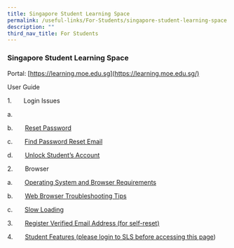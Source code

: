 ```yaml
---
title: Singapore Student Learning Space
permalink: /useful-links/For-Students/singapore-student-learning-space
description: ""
third_nav_title: For Students
---
```

### Singapore Student Learning Space

Portal: [https://learning.moe.edu.sg](https://learning.moe.edu.sg/)

User Guide

1.       Login Issues

a.      

b.       [Reset Password](https://chijourladyqueenofpeace.moe.edu.sg/qql/slot/u736/SLS/login%20issue/b.%20Reset%20Password.pdf)

c.       [Find Password Reset Email](https://chijourladyqueenofpeace.moe.edu.sg/qql/slot/u736/SLS/login%20issue/c.%20Find%20Password%20Reset%20Email.pdf)

d.       [Unlock Student’s Account](https://chijourladyqueenofpeace.moe.edu.sg/qql/slot/u736/SLS/login%20issue/d.%20Unlock%20Student/'s%20Account.pdf)

2.       Browser

a.       [Operating System and Browser Requirements](https://chijourladyqueenofpeace.moe.edu.sg/qql/slot/u736/SLS/browser/a.%20Operating%20System%20and%20Browser%20Requirements.pdf)

b.       [Web Browser Troubleshooting Tips](https://chijourladyqueenofpeace.moe.edu.sg/qql/slot/u736/SLS/browser/b.%20Web%20Browser%20Troubleshooting%20Tips.pdf)

c.       [](https://chijourladyqueenofpeace.moe.edu.sg/useful-links/for-students/goog_805365458)[Slow Loading](https://chijourladyqueenofpeace.moe.edu.sg/qql/slot/u736/SLS/browser/c.%20Slow%20Loading.pdf)

3.       [Register Verified Email Address (for self-reset)](https://chijourladyqueenofpeace.moe.edu.sg/qql/slot/u736/SLS/3.%20Register%20Verified%20Email%20Address.pdf)

4.       [Student Features (please login to SLS before accessing this page](https://mo.learning.moe.edu.sg/UserGuide/Vle/student-features.html#treeassignment))